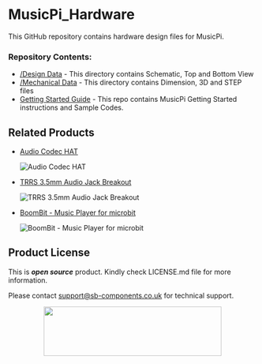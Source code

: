# MusicPi_Hardware

This GitHub repository contains hardware design files for MusicPi.

### Repository Contents:
  - [/Design Data](https://github.com/sbcshop/MusicPi_Hardware/tree/main/Design%20Data) - This directory contains Schematic, Top and Bottom View
  - [/Mechanical Data](https://github.com/sbcshop/MusicPi_Hardware/tree/main/Mechanical%20Data) - This directory contains Dimension, 3D and STEP files
  - [Getting Started Guide](https://github.com/sbcshop/MusicPi_Software) - This repo contains MusicPi Getting Started instructions and Sample Codes.


## Related Products

  * [Audio Codec HAT](https://shop.sb-components.co.uk/products/audio-codec-hat-for-raspberry-pi?_pos=2&_sid=dca87c6f7&_ss=r) 
  
    ![Audio Codec HAT](https://shop.sb-components.co.uk/cdn/shop/products/AudioCodecHATForRaspberryPi.png?v=1649074353&width=300)
  
  * [TRRS 3.5mm Audio Jack Breakout](https://shop.sb-components.co.uk/products/trrs-3-5mm-audio-jack-breakout?_pos=3&_sid=dca87c6f7&_ss=r)
  
    ![TRRS 3.5mm Audio Jack Breakout](https://shop.sb-components.co.uk/cdn/shop/files/1_93fe94b5-e09f-4f4f-9b16-65348c47343d.jpg?v=1690882465&width=300)
  
  * [BoomBit - Music Player for microbit](https://shop.sb-components.co.uk/products/boombit?_pos=10&_sid=39ade3b9b&_ss=r) 
  
    ![BoomBit - Music Player for microbit](https://shop.sb-components.co.uk/cdn/shop/products/BoomBitProductImage.png?v=1622521944&width=300)


## Product License

This is ***open source*** product. Kindly check LICENSE.md file for more information.

Please contact support@sb-components.co.uk for technical support.
<p align="center">
  <img width="360" height="100" src="https://cdn.shopify.com/s/files/1/1217/2104/files/Logo_sb_component_3.png?v=1666086771&width=300">
</p>
